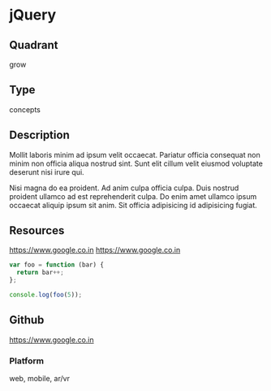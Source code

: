 # jQuery

## Quadrant
grow

## Type
concepts

## Description
Mollit laboris minim ad ipsum velit occaecat. Pariatur officia consequat non minim non officia aliqua nostrud sint. Sunt elit cillum velit eiusmod voluptate deserunt nisi irure qui.

Nisi magna do ea proident. Ad anim culpa officia culpa. Duis nostrud proident ullamco ad est reprehenderit culpa. Do enim amet ullamco ipsum occaecat aliquip ipsum sit anim. Sit officia adipisicing id adipisicing fugiat.

## Resources
https://www.google.co.in
https://www.google.co.in

``` js
var foo = function (bar) {
  return bar++;
};

console.log(foo(5));
```

## Github
https://www.google.co.in

### Platform
web, mobile, ar/vr